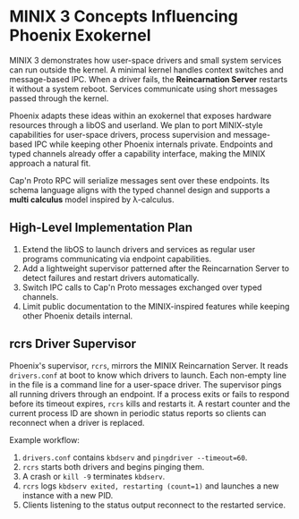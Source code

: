 # MINIX 3 Concepts Influencing Phoenix Exokernel

MINIX 3 demonstrates how user-space drivers and small system services can run
outside the kernel. A minimal kernel handles context switches and message-based
IPC. When a driver fails, the **Reincarnation Server** restarts it without a
system reboot. Services communicate using short messages passed through the
kernel.

Phoenix adapts these ideas within an exokernel that exposes hardware resources
through a libOS and userland. We plan to port MINIX-style capabilities for
user-space drivers, process supervision and message-based IPC while keeping
other Phoenix internals private. Endpoints and typed channels already offer a
capability interface, making the MINIX approach a natural fit.

Cap'n Proto RPC will serialize messages sent over these endpoints. Its schema
language aligns with the typed channel design and supports a **multi calculus**
model inspired by λ-calculus.

## High-Level Implementation Plan

1. Extend the libOS to launch drivers and services as regular user programs
   communicating via endpoint capabilities.
2. Add a lightweight supervisor patterned after the Reincarnation Server to
   detect failures and restart drivers automatically.
3. Switch IPC calls to Cap'n Proto messages exchanged over typed channels.
4. Limit public documentation to the MINIX-inspired features while keeping other
   Phoenix details internal.

## rcrs Driver Supervisor

Phoenix's supervisor, `rcrs`, mirrors the MINIX Reincarnation Server.  It reads
`drivers.conf` at boot to know which drivers to launch.  Each non-empty line in
the file is a command line for a user-space driver.  The supervisor pings all
running drivers through an endpoint.  If a process exits or fails to respond
before its timeout expires, `rcrs` kills and restarts it.  A restart counter and
the current process ID are shown in periodic status reports so clients can
reconnect when a driver is replaced.

Example workflow:

1. `drivers.conf` contains `kbdserv` and `pingdriver --timeout=60`.
2. `rcrs` starts both drivers and begins pinging them.
3. A crash or `kill -9` terminates `kbdserv`.
4. `rcrs` logs `kbdserv exited, restarting (count=1)` and launches a new
   instance with a new PID.
5. Clients listening to the status output reconnect to the restarted service.

